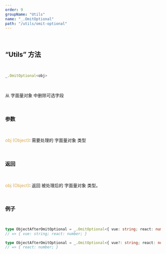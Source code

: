 ```yaml
---
order: 9
groupName: "Utils"
name: "_.OmitOptional"
path: "/utils/omit-optional"
---
```


<br/>

## “Utils” 方法

<br/>

```typescript
_.OmitOptional<obj>
```

<br/>

从 字面量对象 中删除可选字段

<br/>

### 参数

<br/>

<font color="#d9a84a">obj (Object)</font>: 需要处理的 字面量对象 类型

<br/>

### 返回

<br/>

<font color="#d9a84a">obj (Object)</font>: 返回 被处理后的 字面量对象 类型。

<br/>

### 例子

<br/>

```typescript
type ObjectAfterOmitOptional = _.OmitOptional<{ vue: string; react: number; angular?: boolean; }>;
// => { vue: string; react: number; }

type ObjectAfterOmitOptional = _.OmitOptional<{ vue?: string; react: number;}>;
// => { react: number; }
```
